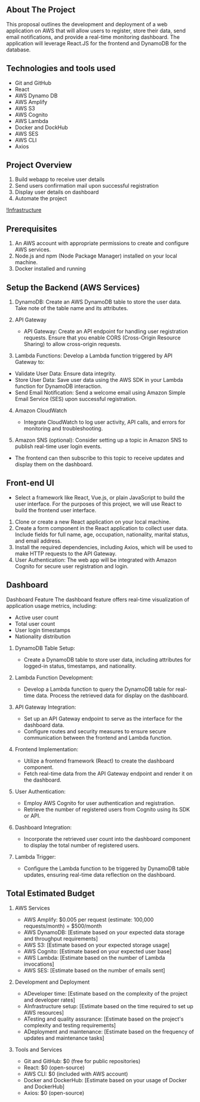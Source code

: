 ## About The Project

This proposal outlines the development and deployment of a web application on AWS that will allow users to register, store their data, send email notifications, and provide a real-time monitoring dashboard. The application will leverage React.JS for the frontend and DynamoDB for the database.

## Technologies and tools used

- Git and GitHub
- React
- AWS Dynamo DB
- AWS Amplify
- AWS S3
- AWS Cognito
- AWS Lambda
- Docker and DockHub
- AWS SES
- AWS CLI
- Axios

## Project Overview
1. Build webapp to receive user details
2. Send users confirmation mail upon successful registration
3. Display user details on dashboard
4. Automate the project

[!Infrastructure](./images/infrastructure.jpg)

## Prerequisites
1. An AWS account with appropriate permissions to create and configure AWS services.
2. Node.js and npm (Node Package Manager) installed on your local machine.
3. Docker installed and running

## Setup the Backend (AWS Services)

1. DynamoDB: Create an AWS DynamoDB table to store the user data. Take note of the table name and its attributes.

2. API Gateway
   - API Gateway: Create an API endpoint for handling user registration requests. Ensure that you enable CORS (Cross-Origin Resource Sharing) to allow cross-origin requests.

3. Lambda Functions: Develop a Lambda function triggered by API Gateway to:

  - Validate User Data: Ensure data integrity.
  - Store User Data: Save user data using the AWS SDK in your Lambda function for DynamoDB interaction.
  - Send Email Notification: Send a welcome email using Amazon Simple Email Service (SES) upon successful registration.

4. Amazon CloudWatch
   - Integrate CloudWatch to log user activity, API calls, and errors for monitoring and troubleshooting.

5.	Amazon SNS (optional): Consider setting up a topic in Amazon SNS to publish real-time user login events.
   - The frontend can then subscribe to this topic to receive updates and display them on the dashboard.

## Front-end UI
   - Select a framework like React, Vue.js, or plain JavaScript to build the user interface. For the purposes of this project, we will use React to build the frontend user interface.

1.	Clone or create a new React application on your local machine.
2. Create a form component in the React application to collect user data. Include fields for full name, age, occupation, nationality, marital status, and email address.
3.	Install the required dependencies, including Axios, which will be used to make HTTP requests to the API Gateway.
4.	User Authentication: The web app will be integrated with Amazon Cognito for secure user registration and login.

## Dashboard
Dashboard Feature
The dashboard feature offers real-time visualization of application usage metrics, including:
 - Active user count
 - Total user count
 - User login timestamps
 - Nationality distribution

1. DynamoDB Table Setup:
   - Create a DynamoDB table to store user data, including attributes for logged-in status, timestamps, and nationality.

2. Lambda Function Development:
   - Develop a Lambda function to query the DynamoDB table for real-time data. Process the retrieved data for display on the dashboard.

3. API Gateway Integration:
   -	Set up an API Gateway endpoint to serve as the interface for the dashboard data.
   -	Configure routes and security measures to ensure secure communication between the frontend and Lambda function.
     
4. Frontend Implementation:
   -	Utilize a frontend framework  (React) to create the dashboard component.
   -	Fetch real-time data from the API Gateway endpoint and render it on the dashboard.

5. User Authentication:
   -	Employ AWS Cognito for user authentication and registration.
   -	Retrieve the number of registered users from Cognito using its SDK or API.

6. Dashboard Integration:
   -	Incorporate the retrieved user count into the dashboard component to display the total number of registered users.

7. Lambda Trigger:
   -	Configure the Lambda function to be triggered by DynamoDB table updates, ensuring real-time data reflection on the dashboard.

## Total Estimated Budget

1. AWS Services
   - AWS Amplify: $0.005 per request (estimate: 100,000 requests/month) = $500/month
   - AWS DynamoDB: [Estimate based on your expected data storage and throughput requirements]
   - AWS S3: [Estimate based on your expected storage usage]
   - AWS Cognito: [Estimate based on your expected user base]
   - AWS Lambda: [Estimate based on the number of Lambda invocations]
   - AWS SES: [Estimate based on the number of emails sent]

2. Development and Deployment
   - ADeveloper time: [Estimate based on the complexity of the project and developer rates]
   - AInfrastructure setup: [Estimate based on the time required to set up AWS resources]
   - ATesting and quality assurance: [Estimate based on the project's complexity and testing requirements]
   - ADeployment and maintenance: [Estimate based on the frequency of updates and maintenance tasks]

3. Tools and Services
   - Git and GitHub: $0 (free for public repositories)
   - React: $0 (open-source)
   - AWS CLI: $0 (included with AWS account)
   - Docker and DockerHub: [Estimate based on your usage of Docker and DockerHub]
   - Axios: $0 (open-source)

